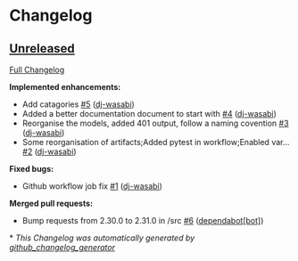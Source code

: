 # Changelog

## [Unreleased](https://github.com/dj-wasabi/versiondb/tree/HEAD)

[Full Changelog](https://github.com/dj-wasabi/versiondb/compare/7ce9c2901c808c83b7328e69ff8172ba59810292...HEAD)

**Implemented enhancements:**

- Add catagories [\#5](https://github.com/dj-wasabi/versiondb/pull/5) ([dj-wasabi](https://github.com/dj-wasabi))
- Added a better documentation document to start with [\#4](https://github.com/dj-wasabi/versiondb/pull/4) ([dj-wasabi](https://github.com/dj-wasabi))
- Reorganise the models, added 401 output, follow a naming covention [\#3](https://github.com/dj-wasabi/versiondb/pull/3) ([dj-wasabi](https://github.com/dj-wasabi))
- Some reorganisation of artifacts;Added pytest in workflow;Enabled var… [\#2](https://github.com/dj-wasabi/versiondb/pull/2) ([dj-wasabi](https://github.com/dj-wasabi))

**Fixed bugs:**

- Github workflow job fix [\#1](https://github.com/dj-wasabi/versiondb/pull/1) ([dj-wasabi](https://github.com/dj-wasabi))

**Merged pull requests:**

- Bump requests from 2.30.0 to 2.31.0 in /src [\#6](https://github.com/dj-wasabi/versiondb/pull/6) ([dependabot[bot]](https://github.com/apps/dependabot))



\* *This Changelog was automatically generated by [github_changelog_generator](https://github.com/github-changelog-generator/github-changelog-generator)*
